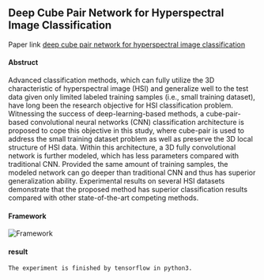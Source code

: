 ## Deep Cube Pair Network for Hyperspectral Image Classification
Paper link  [deep cube pair network for hyperspectral image classification](www.baidu.com)
#### Abstruct
Advanced classification methods, which can fully utilize the 3D characteristic of hyperspectral image (HSI) and generalize well to the test data given only limited labeled training samples (i.e., small training dataset), have long been the research objective for HSI classification problem. Witnessing the success of deep-learning-based methods, a cube-pair-based convolutional neural networks (CNN) classification architecture is proposed to cope this objective in this study, where cube-pair is used to address the small training dataset problem as well as preserve the 3D local structure of HSI data. Within this architecture, a 3D fully convolutional network is further modeled, which has less parameters compared with traditional CNN. Provided the same amount of training samples, the modeled network can go deeper than traditional CNN and thus has superior generalization ability. Experimental results on several HSI datasets demonstrate that the proposed method has superior classification results compared with other state-of-the-art competing methods.

#### Framework
![Framework](pic/train_test_framework.png)

#### result
    The experiment is finished by tensorflow in python3.